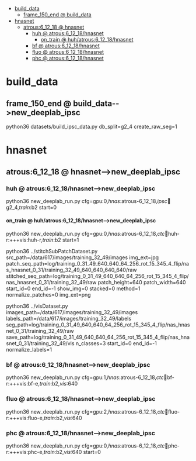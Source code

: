 <!-- MarkdownTOC -->

- [build_data](#build_dat_a_)
    - [frame_150_end       @ build_data](#frame_150_end___build_data_)
- [hnasnet](#hnasnet_)
    - [atrous:6_12_18       @ hnasnet](#atrous_6_12_18___hnasne_t_)
        - [huh       @ atrous:6_12_18/hnasnet](#huh___atrous_6_12_18_hnasnet_)
            - [on_train       @ huh/atrous:6_12_18/hnasnet](#on_train___huh_atrous_6_12_18_hnasnet_)
        - [bf       @ atrous:6_12_18/hnasnet](#bf___atrous_6_12_18_hnasnet_)
        - [fluo       @ atrous:6_12_18/hnasnet](#fluo___atrous_6_12_18_hnasnet_)
        - [phc       @ atrous:6_12_18/hnasnet](#phc___atrous_6_12_18_hnasnet_)

<!-- /MarkdownTOC -->

<a id="build_dat_a_"></a>
# build_data

<a id="frame_150_end___build_data_"></a>
## frame_150_end       @ build_data-->new_deeplab_ipsc
python36 datasets/build_ipsc_data.py db_split=g2_4 create_raw_seg=1

<a id="hnasnet_"></a>
# hnasnet

<a id="atrous_6_12_18___hnasne_t_"></a>
## atrous:6_12_18       @ hnasnet-->new_deeplab_ipsc

<a id="huh___atrous_6_12_18_hnasnet_"></a>
### huh       @ atrous:6_12_18/hnasnet-->new_deeplab_ipsc
python36 new_deeplab_run.py cfg=gpu:0,_hnas_:atrous-6_12_18,_ipsc_:train:g2_4,_train_:b2 start=0

<a id="on_train___huh_atrous_6_12_18_hnasnet_"></a>
#### on_train       @ huh/atrous:6_12_18/hnasnet-->new_deeplab_ipsc
python36 new_deeplab_run.py cfg=gpu:0,_hnas_:atrous-6_12_18,_ctc_:train:huh-r:+++vis:huh-r,_train_:b2 start=1

python36 ../stitchSubPatchDataset.py src_path=/data/617/images/training_32_49/images img_ext=jpg  patch_seq_path=log/training_0_31_49_640_640_64_256_rot_15_345_4_flip/nas_hnasnet_0_31/training_32_49_640_640_640_640/raw stitched_seq_path=log/training_0_31_49_640_640_64_256_rot_15_345_4_flip/nas_hnasnet_0_31/training_32_49/raw patch_height=640 patch_width=640 start_id=0 end_id=-1  show_img=0 stacked=0 method=1 normalize_patches=0 img_ext=png

python36 ../visDataset.py images_path=/data/617/images/training_32_49/images labels_path=/data/617/images/training_32_49/labels seg_path=log/training_0_31_49_640_640_64_256_rot_15_345_4_flip/nas_hnasnet_0_31/training_32_49/raw save_path=log/training_0_31_49_640_640_64_256_rot_15_345_4_flip/nas_hnasnet_0_31/training_32_49/vis n_classes=3 start_id=0 end_id=-1 normalize_labels=1

<a id="bf___atrous_6_12_18_hnasnet_"></a>
### bf       @ atrous:6_12_18/hnasnet-->new_deeplab_ipsc
python36 new_deeplab_run.py cfg=gpu:1,_hnas_:atrous-6_12_18,_ctc_:train:bf-r:+++vis:bf-e,_train_:b2,_vis_:640

<a id="fluo___atrous_6_12_18_hnasnet_"></a>
### fluo       @ atrous:6_12_18/hnasnet-->new_deeplab_ipsc
python36 new_deeplab_run.py cfg=gpu:2,_hnas_:atrous-6_12_18,_ctc_:train:fluo-r:+++vis:fluo-e,_train_:b2,_vis_:640

<a id="phc___atrous_6_12_18_hnasnet_"></a>
### phc       @ atrous:6_12_18/hnasnet-->new_deeplab_ipsc
python36 new_deeplab_run.py cfg=gpu:0,_hnas_:atrous-6_12_18,_ctc_:train:phc-r:+++vis:phc-e,_train_:b2,_vis_:640 start=0
